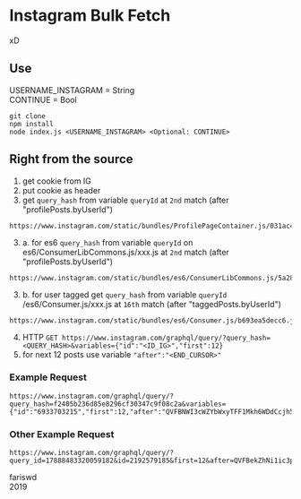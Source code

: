 # Instagram Bulk Fetch
xD

## Use
USERNAME_INSTAGRAM = String  
CONTINUE = Bool  

```
git clone
npm install
node index.js <USERNAME_INSTAGRAM> <Optional: CONTINUE>
```

## Right from the source
1. get cookie from IG
2. put cookie as header
3. get ```query_hash``` from variable ```queryId``` at ```2nd``` match (after "profilePosts.byUserId") 
```
https://www.instagram.com/static/bundles/ProfilePageContainer.js/031ac4860b53.js
```
3. a. for es6 ```query_hash``` from variable ```queryId``` on es6/ConsumerLibCommons.js/xxx.js at ```2nd``` match (after "profilePosts.byUserId") 
```
https://www.instagram.com/static/bundles/es6/ConsumerLibCommons.js/5a289a1cfcd3.js
```
3. b. for user tagged get ```query_hash``` from variable ```queryId``` /es6/Consumer.js/xxx.js at ```16th``` match (after "taggedPosts.byUserId")
```
https://www.instagram.com/static/bundles/es6/Consumer.js/b693ea5decc6.js
```
4. HTTP ```GET https://www.instagram.com/graphql/query/?query_hash=<QUERY_HASH>&variables={"id":"<ID_IG>","first":12}```
5. for next 12 posts use variable ```"after":"<END_CURSOR>"```


### Example Request
```
https://www.instagram.com/graphql/query/?query_hash=f2405b236d85e8296cf30347c9f08c2a&variables={"id":"6933703215","first":12,"after":"QVFBNWI3cWZYbWxyTFF1Mkh6WDdCcjh5Ti1ITkRsNXVXSGxob3I2VW5ldTVKVmVoVlQ4ZlF2RlFNa3M1OFhXYVlSSS1jN3JDU0s4QXl5bG9nY2ppVXNQRg=="}
```

### Other Example Request
```
https://www.instagram.com/graphql/query/?query_id=17888483320059182&id=2192579185&first=12&after=QVFBekZhNi1ic3p4QXRJd1FJTXBqWlJQWWZaelNReEJXSVRhZDN1SmJZT2RnYTFXc0pXV1dRbTlYcURETEx6QXRVTXhlTUpsdi1vY3pBZE1FbDhFbVFPQQ==
```


fariswd  
2019
